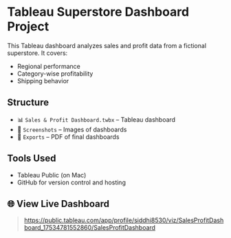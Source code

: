 # Tableau Superstore Dashboard Project

This Tableau dashboard analyzes sales and profit data from a fictional superstore. It covers:
- Regional performance
- Category-wise profitability
- Shipping behavior

## Structure

- 📊 `Sales & Profit Dashboard.twbx` – Tableau dashboard
- 📁 `Screenshots` – Images of dashboards
- 📁 `Exports` – PDF of final dashboards

## Tools Used
- Tableau Public (on Mac)
- GitHub for version control and hosting

## 🌐 View Live Dashboard
> https://public.tableau.com/app/profile/siddhi8530/viz/SalesProfitDashboard_17534781552860/SalesProfitDashboard
